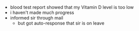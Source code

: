 - blood test report showed that my Vitamin D level is too low
- i haven't made much progress
- informed sir through mail
	- but got auto-response that sir is on leave